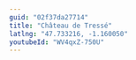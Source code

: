 ```yaml
---
guid: "02f37da27714"
title: "Château de Tressé"
latlng: "47.733216, -1.160050"
youtubeId: "WV4qxZ-750U" 
---
```

